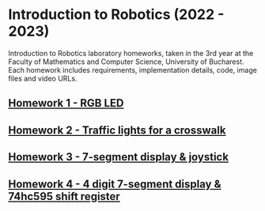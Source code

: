 # Introduction to Robotics (2022 - 2023)

Introduction to Robotics laboratory homeworks, taken in the 3rd year at the Faculty of Mathematics and Computer Science, University of Bucharest. Each homework includes requirements, implementation details, code, image files and video URLs.

## [Homework 1 - RGB LED](./homework_1/)

## [Homework 2 - Traffic lights for a crosswalk](./homework_2/)

## [Homework 3 - 7-segment display & joystick](./homework_3/)

## [Homework 4 - 4 digit 7-segment display & 74hc595 shift register](./homework_4/)
